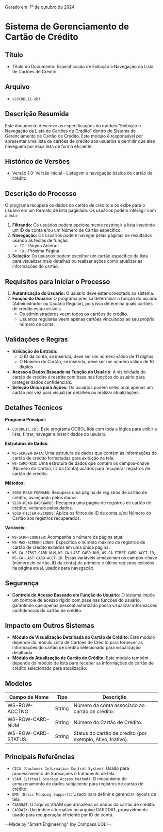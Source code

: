 Gerado em: 1º de outubro de 2024

# Sistema de Gerenciamento de Cartão de Crédito

## Título

- Título do Documento: Especificação de Exibição e Navegação da Lista de Cartões de Crédito

## Arquivo

- `\COCRDLIC.cbl`

## Descrição Resumida

Este documento descreve as especificações do módulo "Exibição e Navegação da Lista de Cartões de Crédito" dentro do Sistema de Gerenciamento de Cartão de Crédito. Este módulo é responsável por apresentar uma lista de cartões de crédito aos usuários e permitir que eles naveguem por essa lista de forma eficiente.

## Histórico de Versões

- Versão 1.0: Versão inicial - Listagem e navegação básica de cartão de crédito.

## Descrição do Processo

O programa recupera os dados do cartão de crédito e os exibe para o usuário em um formato de lista paginada. Os usuários podem interagir com a lista:

1. **Filtrando:** Os usuários podem opcionalmente restringir a lista inserindo um ID de conta e/ou um Número de Cartão específico.
2. **Navegação:** Os usuários podem navegar pelas páginas de resultados usando as teclas de função:
    - `F7` - Página Anterior
    - `F8` - Próxima Página
3. **Seleção:** Os usuários podem escolher um cartão específico da lista para visualizar mais detalhes ou realizar ações como atualizar as informações do cartão.

## Requisitos para Iniciar o Processo

1. **Autenticação do Usuário:** O usuário deve estar conectado ao sistema.
2. **Função do Usuário:** O programa precisa determinar a função do usuário (Administrador ou Usuário Regular), pois isso determina quais cartões de crédito estão visíveis.
    - Os administradores veem todos os cartões de crédito.
    - Usuários regulares veem apenas cartões vinculados ao seu próprio número de conta.

## Validações e Regras

- **Validação de Entrada:**
    - O ID da conta, se inserido, deve ser um número válido de 11 dígitos.
    - O Número do Cartão, se inserido, deve ser um número válido de 16 dígitos.
- **Acesso a Dados Baseado na Função do Usuário:** A visibilidade do cartão de crédito é restrita com base nas funções do usuário para proteger dados confidenciais.
- **Seleção Única para Ações:** Os usuários podem selecionar apenas um cartão por vez para visualizar detalhes ou realizar atualizações.

## Detalhes Técnicos

**Programa Principal:**

- `COCRDLIC.cbl`: Este programa COBOL lida com toda a lógica para exibir a lista, filtrar, navegar e inserir dados do usuário.

**Estruturas de Dados:**

- `WS-SCREEN-DATA`: Uma estrutura de dados que contém as informações do cartão de crédito formatadas para exibição na tela.
- `WS-CARD-RID`: Uma estrutura de dados que contém os campos-chave (Número do Cartão, ID da Conta) usados para recuperar registros de cartão de crédito.

**Métodos:**

- `9000-READ-FORWARD`: Recupera uma página de registros de cartão de crédito, avançando pelos dados.
- `9100-READ-BACKWARDS`: Recupera uma página de registros de cartão de crédito, voltando pelos dados.
- `9500-FILTER-RECORDS`: Aplica os filtros de ID de conta e/ou Número do Cartão aos registros recuperados.

**Variáveis:**

- `WS-SCRN-COUNTER`: Acompanha o número da página atual.
- `WS-MAX-SCREEN-LINES`: Especifica o número máximo de registros de cartão de crédito exibidos em uma única página.
- `WS-CA-FIRST-CARD-NUM`, `WS-CA-LAST-CARD-NUM`, `WS-CA-FIRST-CARD-ACCT-ID`, `WS-CA-LAST-CARD-ACCT-ID`: Essas variáveis armazenam os campos-chave (número do cartão, ID da conta) do primeiro e último registros exibidos na página atual, usados para navegação.

## Segurança

- **Controle de Acesso Baseado em Função do Usuário:** O sistema impõe um controle de acesso rígido com base nas funções do usuário, garantindo que apenas pessoal autorizado possa visualizar informações confidenciais do cartão de crédito.

## Impacto em Outros Sistemas

- **Módulo de Visualização Detalhada do Cartão de Crédito:** Este módulo depende do módulo Lista de Cartões de Crédito para fornecer as informações do cartão de crédito selecionado para visualização detalhada.
- **Módulo de Atualização de Cartão de Crédito:** Este módulo também depende do módulo de lista para receber as informações do cartão de crédito selecionado para atualização.

## Modelos

| Campo de Nome       | Tipo     | Descrição                                             |
|---------------------|----------|-------------------------------------------------------|
| WS-ROW-ACCTNO      | String   | Número da conta associado ao cartão de crédito.      |
| WS-ROW-CARD-NUM     | String   | Número do Cartão de Crédito.                           |
| WS-ROW-CARD-STATUS  | String   | Status do cartão de crédito (por exemplo, Ativo, Inativo). |

## Principais Referências

- `CICS (Customer Information Control System)`: Usado para processamento de transações e tratamento de tela.
- `VSAM (Virtual Storage Access Method)`: O mecanismo de armazenamento de dados subjacente para registros de cartão de crédito.
- `BMS (Basic Mapping Support)`: Usado para definir e gerenciar layouts de tela.
- `CARDDAT`: O arquivo VSAM que armazena os dados do cartão de crédito.
- `CARDAIX`: Um índice alternativo no arquivo CARDDAT, provavelmente usado para recuperação eficiente por ID de conta.

--Made by "Smart Engineering" (by Compass.UOL)--